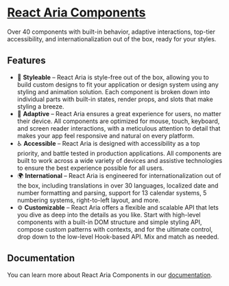 # [React Aria Components](https://react-spectrum.adobe.com/react-aria/index.html)

Over 40 components with built-in behavior, adaptive interactions, top-tier accessibility, and internationalization out of the box, ready for your styles.

## Features

* 🎨 **Styleable** – React Aria is style-free out of the box, allowing you to build custom designs to fit your application or design system using any styling and animation solution. Each component is broken down into individual parts with built-in states, render props, and slots that make styling a breeze.
* 📱 **Adaptive** – React Aria ensures a great experience for users, no matter their device. All components are optimized for mouse, touch, keyboard, and screen reader interactions, with a meticulous attention to detail that makes your app feel responsive and natural on every platform.
* ♿️ **Accessible** – React Aria is designed with accessibility as a top priority, and battle tested in production applications. All components are built to work across a wide variety of devices and assistive technologies to ensure the best experience possible for all users.
* 🌍 **International** – React Aria is engineered for internationalization out of the box, including translations in over 30 languages, localized date and number formatting and parsing, support for 13 calendar systems, 5 numbering systems, right-to-left layout, and more.
* ⚙️ **Customizable** – React Aria offers a flexible and scalable API that lets you dive as deep into the details as you like. Start with high-level components with a built-in DOM structure and simple styling API, compose custom patterns with contexts, and for the ultimate control, drop down to the low-level Hook-based API. Mix and match as needed.

## Documentation

You can learn more about React Aria Components in our [documentation](https://react-spectrum.adobe.com/react-aria/index.html).
